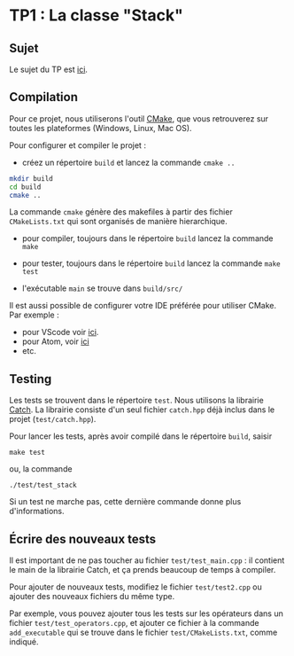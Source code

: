 # TP1 : La classe "Stack"

## Sujet

Le sujet du TP est [ici](sujet/tp1.md). 


## Compilation

Pour ce projet, nous utiliserons l'outil [CMake](https://cmake.org/),
que vous retrouverez sur toutes les plateformes (Windows, Linux, Mac
OS).

Pour configurer et compiler le projet :

- créez un répertoire `build` et lancez la commande `cmake ..`

```bash
mkdir build
cd build
cmake ..
```

La commande `cmake` génère des makefiles à partir des fichier
`CMakeLists.txt` qui sont organisés de manière hierarchique.

- pour compiler, toujours dans le répertoire `build` lancez la commande `make`

- pour tester, toujours dans le répertoire `build` lancez la commande `make test`

- l'exécutable `main` se trouve dans `build/src/`

Il est aussi possible de configurer votre IDE préférée pour utiliser
CMake. Par exemple :

- pour VScode voir [ici](https://devblogs.microsoft.com/cppblog/cmake-tools-extension-for-visual-studio-code/).
- pour Atom, voir [ici](https://atom.io/packages/build-cmake)
- etc.


## Testing

Les tests se trouvent dans le répertoire `test`. Nous utilisons la
librairie [Catch](https://github.com/catchorg/Catch2).  La librairie
consiste d'un seul fichier `catch.hpp` déjà inclus dans le projet
(`test/catch.hpp`).

Pour lancer les tests, après avoir compilé dans le répertoire `build`,
saisir

    make test

ou, la commande

    ./test/test_stack

Si un test ne marche pas, cette dernière commande donne plus
d'informations.

## Écrire des nouveaux tests

Il est important de ne pas toucher au fichier `test/test_main.cpp` : il contient le main de la librairie Catch, et ça prends beaucoup de temps à compiler.

Pour ajouter de nouveaux tests, modifiez le fichier `test/test2.cpp`
ou ajouter des nouveaux fichiers du même type.

Par exemple, vous pouvez ajouter tous les tests sur les opérateurs
dans un fichier `test/test_operators.cpp`, et ajouter ce fichier à la
commande `add_executable` qui se trouve dans le fichier
`test/CMakeLists.txt`, comme indiqué. 








